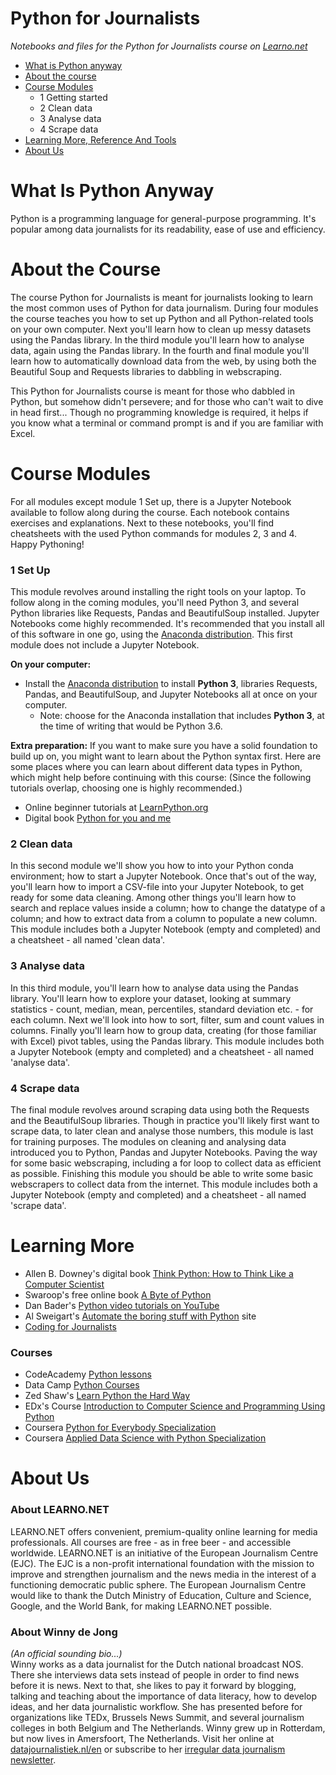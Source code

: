 Python for Journalists
======================
*Notebooks and files for the Python for Journalists course on [Learno.net](https://learno.net)*

* [What is Python anyway](#what-is-python-anyway)
* [About the course](#about-the-course)
* [Course Modules](#course-modules)
    * 1 Getting started
    * 2 Clean data
    * 3 Analyse data
    * 4 Scrape data
* [Learning More, Reference And Tools](#learning-more-reference-and-tools)
* [About Us](#about-us)


What Is Python Anyway
===============================

Python is a programming language for general-purpose programming. It's popular among data journalists for its readability, ease of use and efficiency. 

About the Course
==================
The course Python for Journalists is meant for journalists looking to learn the most common uses of Python for data journalism. During four modules the course teaches you how to set up Python and all Python-related tools on your own computer. Next you'll learn how to clean up messy datasets using the Pandas library. In the third module you'll learn how to analyse data, again using the Pandas library. In the fourth and final module you'll learn how to automatically download data from the web, by using both the Beautiful Soup and Requests libraries to dabbling in webscraping. 

This Python for Journalists course is meant for those who dabbled in Python, but somehow didn't persevere; and for those who can't wait to dive in head first... Though no programming knowledge is required, it helps if you know what a terminal or command prompt is and if you are familiar with Excel.


Course Modules
===============

For all modules except module 1 Set up, there is a Jupyter Notebook available to follow along during the course. Each notebook contains exercises and explanations. Next to these notebooks, you'll find cheatsheets with the used Python commands for modules 2, 3 and 4. Happy Pythoning!

### 1 Set Up

This module revolves around installing the right tools on your laptop. To follow along in the coming modules, you'll need Python 3, and several Python libraries like Requests, Pandas and BeautifulSoup installed. Jupyter Notebooks come highly recommended. It's recommended that you install all of this software in one go, using the [Anaconda distribution](https://anaconda.org/). This first module does not include a Jupyter Notebook.

**On your computer:**

* Install the [Anaconda distribution](https://www.anaconda.com/download/#macos) to install **Python 3**, libraries Requests, Pandas, and BeautifulSoup, and Jupyter Notebooks all at once on your computer. 
  * Note: choose for the Anaconda installation that includes **Python 3**, at the time of writing that would be Python 3.6.
  
**Extra preparation:**
If you want to make sure you have a solid foundation to build up on, you might want to learn about the Python syntax first. Here are some places where you can learn about different data types in Python, which might help before continuing with this course: (Since the following tutorials overlap, choosing one is highly recommended.)
* Online beginner tutorials at [LearnPython.org](https://www.learnpython.org/)
* Digital book [Python for you and me](https://pymbook.readthedocs.io/en/py3/)

### 2 Clean data

In this second module we'll show you how to into your Python conda environment; how to start a Jupyter Notebook. Once that's out of the way, you'll learn how to import a CSV-file into your Jupyter Notebook, to get ready for some data cleaning. Among other things you'll learn how to search and replace values inside a column; how to change the datatype of a column; and how to extract data from a column to populate a new column. This module includes both a Jupyter Notebook (empty and completed) and a cheatsheet - all named 'clean data'.

### 3 Analyse data

In this third module, you'll learn how to analyse data using the Pandas library. You'll learn how to explore your dataset, looking at summary statistics - count, median, mean, percentiles, standard deviation etc. - for each column. Next we'll look into how to sort, filter, sum and count values in columns. Finally you'll learn how to group data, creating (for those familiar with Excel) pivot tables, using the Pandas library. This module includes both a Jupyter Notebook (empty and completed) and a cheatsheet - all named 'analyse data'. 


### 4 Scrape data

The final module revolves around scraping data using both the Requests and the BeautifulSoup libraries. Though in practice you'll likely first want to scrape data, to later clean and analyse those numbers, this module is last for training purposes. The modules on cleaning and analysing data introduced you to Python, Pandas and Jupyter Notebooks. Paving the way for some basic webscraping, including a for loop to collect data as efficient as possible. Finishing this module you should be able to write some basic webscrapers to collect data from the internet. This module includes both a Jupyter Notebook (empty and completed) and a cheatsheet - all named 'scrape data'. 

Learning More
=================

* Allen B. Downey's digital book [Think Python: How to Think Like a Computer Scientist](http://greenteapress.com/thinkpython2/html/index.html)
* Swaroop's free online book [A Byte of Python](https://python.swaroopch.com/)
* Dan Bader's [Python video tutorials on YouTube](https://www.youtube.com/channel/UCI0vQvr9aFn27yR6Ej6n5UA)
* Al Sweigart's [Automate the boring stuff with Python](https://automatetheboringstuff.com/) site
* [Coding for Journalists](https://coding-for-journalists.readthedocs.io/en/latest/)

### Courses
* CodeAcademy [Python lessons](https://www.codecademy.com/tracks/python)
* Data Camp [Python Courses](https://www.datacamp.com/courses/tech:python)
* Zed Shaw's [Learn Python the Hard Way](https://learnpythonthehardway.org/)
* EDx's Course [Introduction to Computer Science and Programming Using Python](https://www.edx.org/course/introduction-computer-science-mitx-6-00-1x-11)
* Coursera [Python for Everybody Specialization](https://www.coursera.org/specializations/python)
* Coursera [Applied Data Science with Python Specialization](https://www.coursera.org/specializations/data-science-python)

About Us
========

### About LEARNO.NET 
LEARNO.NET offers convenient, premium-quality online learning for media professionals. All courses are free - as in free beer - and accessible worldwide. LEARNO.NET is an initiative of the European Journalism Centre (EJC). The EJC is a non-profit international foundation with the mission to improve and strengthen journalism and the news media in the interest of a functioning democratic public sphere. The European Journalism Centre would like to thank the Dutch Ministry of Education, Culture and Science, Google, and the World Bank, for making LEARNO.NET possible.

### About Winny de Jong
*(An official sounding bio...)*  
Winny works as a data journalist for the Dutch national broadcast NOS. There she interviews data sets instead of people in order to find news before it is news. Next to that, she likes to pay it forward by blogging, talking and teaching about the importance of data literacy, how to develop ideas, and her data journalistic workflow. She has presented before for organizations like TEDx, Brussels News Summit, and several journalism colleges in both Belgium and The Netherlands. Winny grew up in Rotterdam, but now lives in Amersfoort, The Netherlands. Visit her online at [datajournalistiek.nl/en](https://datajournalistiek.nl/en) or subscribe to her [irregular data journalism newsletter](https://datajournalistiek.nl/en/newsletter/).
